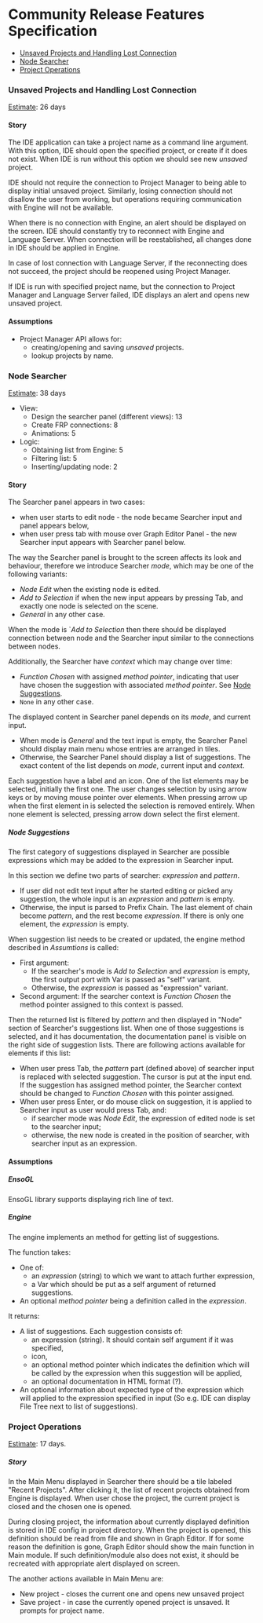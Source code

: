 # Community Release Features Specification

* [Unsaved Projects and Handling Lost Connection](#unsaved-projects-and-handling-lost-connection)
* [Node Searcher](#node-searcher)
* [Project Operations](#project-operations)



### Unsaved Projects and Handling Lost Connection

[Estimate](./README.md#note-about-estimates): 26 days

#### Story

The IDE application can take a project name as a command line argument. With this option, IDE should
open the specified project, or create if it does not exist. When IDE is run without this option
we should see new _unsaved_ project.

IDE should not require the connection to Project Manager to being able to display initial
unsaved project. Similarly, losing connection should not disallow the user from working, but
operations requiring communication with Engine will not be available.

When there is no connection with Engine, an alert should be displayed on the screen. IDE should
constantly try to reconnect with Engine and Language Server. When connection will be
reestablished, all changes done in IDE should be applied in Engine.

In case of lost connection with Language Server, if the reconnecting does not succeed, the
project should be reopened using Project Manager.

If IDE is run with specified project name, but the connection to Project Manager and Language Server
failed, IDE displays an alert and opens new unsaved project.

#### Assumptions

* Project Manager API allows for:
  * creating/opening and saving _unsaved_ projects.
  * lookup projects by name.



### Node Searcher

[Estimate](./README.md#note-about-estimates): 38 days
* View:
  * Design the searcher panel (different views): 13
  * Create FRP connections: 8
  * Animations: 5
* Logic:
  * Obtaining list from Engine: 5
  * Filtering list: 5
  * Inserting/updating node: 2

#### Story

The Searcher panel appears in two cases:
* when user starts to edit node - the node became Searcher input and panel appears below, 
* when user press tab with mouse over Graph Editor Panel - the new Searcher input appears with
  Searcher panel below.

The way the Searcher panel is brought to the screen affects its look and behaviour, therefore we
introduce Searcher _mode_, which may be one of the following variants:
* _Node Edit_ when the existing node is edited.
* _Add to Selection_ if when the new input appears by pressing Tab, and exactly one node is
  selected on the scene.
* _General_ in any other case.

When the mode is `_Add to Selection_ then there should be displayed connection between node and
the Searcher input similar to the connections between nodes.

Additionally, the Searcher have _context_ which may change over time:
* _Function Chosen_ with assigned _method pointer_, indicating that user have chosen the
 suggestion with associated _method pointer_. See [Node Suggestions](#node-suggestions).
* `None` in any other case.

The displayed content in Searcher panel depends on its _mode_, and current input.
* When mode is _General_ and the text input is empty, the Searcher Panel should display main menu
  whose entries are arranged in tiles.
* Otherwise, the Searcher Panel should display a list of suggestions. The exact content of the
  list depends on _mode_, current input and _context_. 

Each suggestion have a label and an icon. One of the list elements may be selected, initially
the first one. The user changes selection by using arrow keys or by moving mouse pointer over
elements. When pressing arrow up when the first element in is selected the selection is removed
entirely. When none element is selected, pressing arrow down select the first element.

##### Node Suggestions

The first category of suggestions displayed in Searcher are possible expressions which may be
added to the expression in Searcher input. 

In this section we define two parts of searcher: _expression_ and _pattern_.
* If user did not edit text input after he started editing or picked any suggestion, the whole
 input is an _expression_ and _pattern_ is empty.
* Otherwise, the input is parsed to Prefix Chain. The last element of chain become _pattern_, and
  the rest become _expression_. If there is only one element, the _expression_ is empty.

When suggestion list needs to be created or updated, the engine method described in _Assumtions_ is
 called:
* First argument:
  * If the searcher's mode is _Add to Selection_ and _expression_ is empty, the first output
    port with Var is passed as "self" variant.
  * Otherwise, the _expression_ is passed as "expression" variant.
* Second argument: If the searcher context is _Function Chosen_ the method pointer assigned to this
  context is passed.

Then the returned list is filtered by _pattern_ and then displayed in "Node" section of Searcher's
suggestions list. When one of those suggestions is selected, and it has documentation, the
documentation panel is visible on the right side of suggestion lists. There are following
actions available for elements if this list:
* When user press Tab, the _pattern_ part (defined above) of searcher input is replaced with
  selected suggestion. The cursor is put at the input end. If the suggestion has assigned method
  pointer, the Searcher context should be changed to _Function Chosen_ with this pointer assigned.
* When user press Enter, or do mouse click on suggestion, it is applied to Searcher input as
  user would press Tab, and:
  * if searcher mode was _Node Edit_, the expression of edited node is set to the searcher input;
  * otherwise, the new node is created in the position of searcher, with searcher input as an
    expression.

#### Assumptions

##### EnsoGL

EnsoGL library supports displaying rich line of text.

##### Engine

The engine implements an method for getting list of suggestions. 

The function takes:
* One of:
  * an _expression_ (string) to which we want to attach further expression,
  * a Var which should be put as a self argument of returned suggestions.
* An optional _method pointer_ being a definition called in the _expression_.

It returns:
* A list of suggestions. Each suggestion consists of:
  * an expression (string). It should contain self argument if it was specified,
  * icon,
  * an optional method pointer which indicates the definition which will be called by the
    expression when this suggestion will be applied,
  * an optional documentation in HTML format (?).
* An optional information about expected type of the expression which will applied to the
  expression specified in input (So e.g. IDE can display File Tree next to list of suggestions).



### Project Operations

[Estimate](./README.md#note-about-estimates): 17 days.

##### Story

In the Main Menu displayed in Searcher there should be a tile labeled "Recent Projects". After
clicking it, the list of recent projects obtained from Engine is displayed. When user chose the
project, the current project is closed and the chosen one is opened.

During closing project, the information about currently displayed definition is stored in IDE
config in project directory. When the project is opened, this definition should be read from
file and shown in Graph Editor. If for some reason the definition is gone, Graph Editor should
show the main function in Main module. If such definition/module also does not exist, it should
be recreated with appropriate alert displayed on screen.

The another actions available in Main Menu are: 
* New project - closes the current one and opens new unsaved project
* Save project - in case the currently opened project is unsaved. It prompts for project name.
